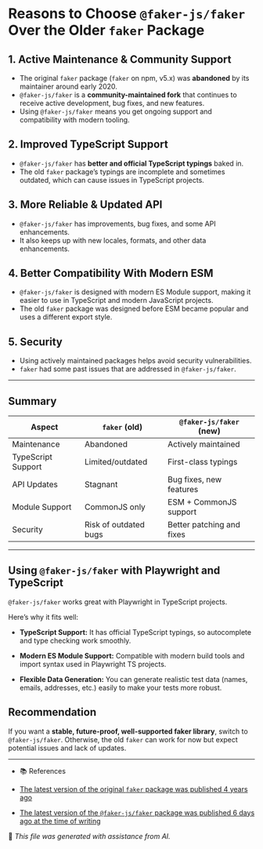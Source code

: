 # Reasons to Choose `@faker-js/faker` Over the Older `faker` Package

## 1. Active Maintenance & Community Support

- The original `faker` package (`faker` on npm, v5.x) was **abandoned** by its maintainer around early 2020.
- `@faker-js/faker` is a **community-maintained fork** that continues to receive active development, bug fixes, and new features.
- Using `@faker-js/faker` means you get ongoing support and compatibility with modern tooling.

## 2. Improved TypeScript Support

- `@faker-js/faker` has **better and official TypeScript typings** baked in.
- The old `faker` package’s typings are incomplete and sometimes outdated, which can cause issues in TypeScript projects.

## 3. More Reliable & Updated API

- `@faker-js/faker` has improvements, bug fixes, and some API enhancements.
- It also keeps up with new locales, formats, and other data enhancements.

## 4. Better Compatibility With Modern ESM

- `@faker-js/faker` is designed with modern ES Module support, making it easier to use in TypeScript and modern JavaScript projects.
- The old `faker` package was designed before ESM became popular and uses a different export style.

## 5. Security

- Using actively maintained packages helps avoid security vulnerabilities.
- `faker` had some past issues that are addressed in `@faker-js/faker`.

---

## Summary

| Aspect             | `faker` (old)         | `@faker-js/faker` (new)   |
| ------------------ | --------------------- | ------------------------- |
| Maintenance        | Abandoned             | Actively maintained       |
| TypeScript Support | Limited/outdated      | First-class typings       |
| API Updates        | Stagnant              | Bug fixes, new features   |
| Module Support     | CommonJS only         | ESM + CommonJS support    |
| Security           | Risk of outdated bugs | Better patching and fixes |

---

## Using `@faker-js/faker` with Playwright and TypeScript

`@faker-js/faker` works great with Playwright in TypeScript projects.

Here’s why it fits well:

- **TypeScript Support:** It has official TypeScript typings, so autocomplete and type checking work smoothly.

- **Modern ES Module Support:** Compatible with modern build tools and import syntax used in Playwright TS projects.

- **Flexible Data Generation:** You can generate realistic test data (names, emails, addresses, etc.) easily to make your tests more robust.

## Recommendation

If you want a **stable, future-proof, well-supported faker library**, switch to `@faker-js/faker`. Otherwise, the old `faker` can work for now but expect potential issues and lack of updates.

---

- 📚 References

- [The latest version of the original `faker` package was published 4 years ago](https://www.npmjs.com/package/faker?activeTab=versions)

- [The latest version of the `@faker-js/faker` package was published 6 days ago at the time of writing](https://www.npmjs.com/package/@faker-js/faker?activeTab=versions)

🤖 _This file was generated with assistance from AI._
